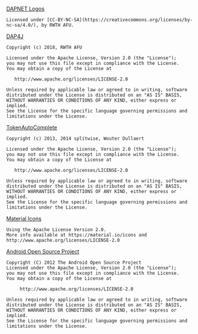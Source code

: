 [DAPNET Logos](https://github.com/DecentralizedAmateurPagingNetwork/Resources)
```
Licensed under [CC-BY-NC-SA](https://creativecommons.org/licenses/by-nc-sa/4.0/), by RWTH AFU.
```
[DAP4J](https://github.com/DecentralizedAmateurPagingNetwork/DAP4J)
```
Copyright (c) 2018, RWTH AFU

Licensed under the Apache License, Version 2.0 (the "License");
you may not use this file except in compliance with the License.
You may obtain a copy of the License at

   http://www.apache.org/licenses/LICENSE-2.0

Unless required by applicable law or agreed to in writing, software
distributed under the License is distributed on an "AS IS" BASIS,
WITHOUT WARRANTIES OR CONDITIONS OF ANY KIND, either express or implied.
See the License for the specific language governing permissions and
limitations under the License.
```
[TokenAutoComplete](https://github.com/splitwise/TokenAutoComplete)
```
Copyright (c) 2013, 2014 splitwise, Wouter Dullaert

Licensed under the Apache License, Version 2.0 (the "License");
you may not use this file except in compliance with the License.
You may obtain a copy of the License at

   http://www.apache.org/licenses/LICENSE-2.0

Unless required by applicable law or agreed to in writing, software
distributed under the License is distributed on an "AS IS" BASIS,
WITHOUT WARRANTIES OR CONDITIONS OF ANY KIND, either express or implied.
See the License for the specific language governing permissions and
limitations under the License.
```
[Material Icons](https://material.io/icons/)
```
Using the Apache License Version 2.0.
More info available at https://material.io/icons and http://www.apache.org/licenses/LICENSE-2.0
```
[Android Open Source Project](https://source.android.com/source/licenses)
```
Copyright (C) 2012 The Android Open Source Project
Licensed under the Apache License, Version 2.0 (the "License");
you may not use this file except in compliance with the License.
You may obtain a copy of the License at

     http://www.apache.org/licenses/LICENSE-2.0

Unless required by applicable law or agreed to in writing, software
distributed under the License is distributed on an "AS IS" BASIS,
WITHOUT WARRANTIES OR CONDITIONS OF ANY KIND, either express or implied.
See the License for the specific language governing permissions and
limitations under the License.
```

